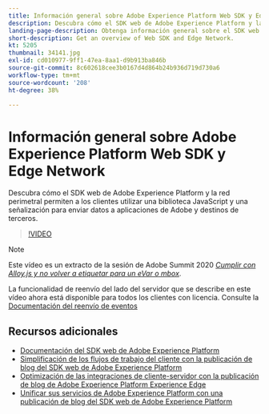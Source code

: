 ```yaml
---
title: Información general sobre Adobe Experience Platform Web SDK y Edge Network
description: Descubra cómo el SDK web de Adobe Experience Platform y la red perimetral permiten a los clientes utilizar una biblioteca JavaScript y una señalización para enviar datos a aplicaciones de Adobe y destinos de terceros.
landing-page-description: Obtenga información general sobre el SDK web y la red perimetral.
short-description: Get an overview of Web SDK and Edge Network.
kt: 5205
thumbnail: 34141.jpg
exl-id: cd010977-9ff1-47ea-8aa1-d9b913ba846b
source-git-commit: 8c602618cee3b0167d4d864b24b936d719d730a6
workflow-type: tm+mt
source-wordcount: '208'
ht-degree: 38%

---
```


# Información general sobre Adobe Experience Platform Web SDK y Edge Network

Descubra cómo el SDK web de Adobe Experience Platform y la red perimetral permiten a los clientes utilizar una biblioteca JavaScript y una señalización para enviar datos a aplicaciones de Adobe y destinos de terceros.

>[!VIDEO](https://video.tv.adobe.com/v/34141?quality=12&learn=on)

>[!NOTE]
>
>Este vídeo es un extracto de la sesión de Adobe Summit 2020 *[Cumplir con Alloy.js y no volver a etiquetar para un eVar o mbox](https://business.adobe.com/summit/2020/with-alloy-js-never-tag-for-an-evar-or-mbox-again.html)*.
>
>La funcionalidad de reenvío del lado del servidor que se describe en este vídeo ahora está disponible para todos los clientes con licencia. Consulte la [Documentación del reenvío de eventos](https://experienceleague.adobe.com/docs/experience-platform/tags/event-forwarding/overview.html)

## Recursos adicionales

* [Documentación del SDK web de Adobe Experience Platform](https://experienceleague.adobe.com/docs/experience-platform/edge/home.html?lang=es)
* [Simplificación de los flujos de trabajo del cliente con la publicación de blog del SDK web de Adobe Experience Platform](https://medium.com/adobetech/simplifying-customer-workflows-with-adobe-experience-platform-web-sdk-4e54fe134f4a)
* [Optimización de las integraciones de cliente-servidor con la publicación de blog de Adobe Experience Platform Experience Edge](https://medium.com/adobetech/streamlining-client-server-integrations-with-adobe-experience-platform-experience-edge-1caaef887172)
* [Unificar sus servicios de Adobe Experience Platform con una publicación de blog del SDK web de Adobe Experience Platform](https://medium.com/adobetech/unify-your-adobe-experience-platform-services-with-adobe-experience-platform-web-sdk-75cf6851a9fc)
